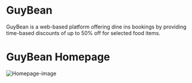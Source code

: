 # GuyBean

GuyBean is a web-based platform offering dine ins bookings by providing time-based discounts of up to 50% off for selected food items.

# GuyBean Homepage
![Homepage-image](./homepage.png)